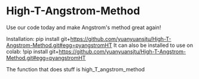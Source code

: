 # High-T-Angstrom-Method
Use our code today and make Angstrom's method great again!

Installation:
pip install git+https://github.com/yuanyuansjtu/High-T-Angstrom-Method.git#egg=pyangstromHT
It can also be installed to use on colab:
!pip install git+https://github.com/yuanyuansjtu/High-T-Angstrom-Method.git#egg=pyangstromHT

The function that does stuff is high_T_angstrom_method
